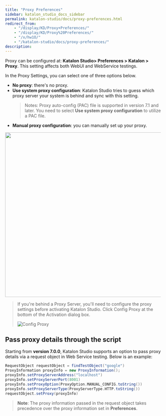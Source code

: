 ```yaml
---
title: "Proxy Preferences" 
sidebar: katalon_studio_docs_sidebar
permalink: katalon-studio/docs/proxy-preferences.html 
redirect_from:
    - "/display/KD/Proxy+Preferences/"
    - "/display/KD/Proxy%20Preferences/"
    - "/x/hw1O/"
    - "/katalon-studio/docs/proxy-preferences/"
description: 
---
```


Proxy can be configured at: **Katalon Studio> Preferences > Katalon > Proxy**. This setting affects both WebUI and WebService testings.

In the Proxy Settings, you can select one of three options below.

* **No proxy**: there's no proxy.
* **Use system proxy configuration**: Katalon Studio tries to guess which proxy server your system is behind and sync with this setting.
    > Notes: Proxy auto-config (PAC) file is supported in version 7.1 and later. You need to select **Use system proxy configuration** to utilize a PAC file.
* **Manual proxy configuration**: you can manually set up your proxy.

<img src="https://github.com/katalon-studio/docs-images/raw/master/katalon-studio/docs/proxy-preferences/proxy.png" width="671" height="532">

> If you're behind a Proxy Server, you'll need to configure the proxy settings before activating Katalon Studio. Click Config Proxy at the bottom of the Activation dialog box.
>
> ![Config Proxy](https://github.com/katalon-studio/docs-images/raw/master/katalon-studio/docs/proxy-preferences/image2017-7-2-213A403A23.png)

## Pass proxy details through the script

Starting from **version 7.0.0**, Katalon Studio supports an option to pass proxy details via a request object in Web Service testing. Below is an example:

```groovy
RequestObject requestObject = findTestObject("google")
ProxyInformation proxyInfo = new ProxyInformation();
proxyInfo.setProxyServerAddress("localhost")
proxyInfo.setProxyServerPort(8001)
proxyInfo.setProxyOption(ProxyOption.MANUAL_CONFIG.toString())
proxyInfo.setProxyServerType(ProxyServerType.HTTP.toString())
requestObject.setProxy(proxyInfo)
```

>**Note**: The proxy information passed in the request object takes precedence over the proxy information set in **Preferences**.
